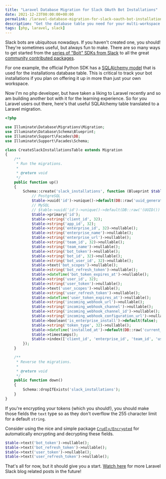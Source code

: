 ```yaml
---
title: "Laravel Database Migration for Slack OAuth Bot Installations"
date: 2021-12-23T00:00:00+00:00
permalink: /laravel-database-migration-for-slack-oauth-bot-installations/
description: "Get the database table you need for your multi-workspace Laravel Slack bot."
tags: [php, laravel, slack]
---
```


Slack bots are ubiquitous nowadays. If you haven't created one, you should! They're sometimes useful, but always fun to make. There are so many ways to get started from the [series of "Bolt" SDKs from Slack](https://api.slack.com/tools/bolt) to all the great [community contributed packages](https://api.slack.com/community).

For one example, the official Python SDK has a [SQLAlchemy model](https://slack.dev/python-slack-sdk/api-docs/slack_sdk/oauth/installation_store/sqlalchemy/index.html) that is used for the installations database table. This is critical to track your bot installations if you plan on offering it up in more than just your own workspace.

Now I'm no php developer, but have taken a liking to Laravel recently and so am building another bot with it for the learning experience. So for you Laravel users out there, here's that useful SQLAlchemy table translated to a Laravel migration.

```php
<?php

use Illuminate\Database\Migrations\Migration;
use Illuminate\Database\Schema\Blueprint;
use Illuminate\Support\Facades\DB;
use Illuminate\Support\Facades\Schema;

class CreateSlackInstallationsTable extends Migration
{
    /**
     * Run the migrations.
     *
     * @return void
     */
    public function up()
    {
        Schema::create('slack_installations', function (Blueprint $table) {
            // PostgreSQL
            $table->uuid('id')->unique()->default(DB::raw('uuid_generate_v4()'));
            // MySQL
            // $table->uuid('id')->unique()->default(DB::raw('(UUID())'));
            $table->primary('id');
            $table->string('client_id', 32);
            $table->string('app_id', 32);
            $table->string('enterprise_id', 32)->nullable();
            $table->string('enterprise_name')->nullable();
            $table->string('enterprise_url')->nullable();
            $table->string('team_id', 32)->nullable();
            $table->string('team_name')->nullable();
            $table->string('bot_token')->nullable();
            $table->string('bot_id', 32)->nullable();
            $table->string('bot_user_id', 32)->nullable();
            $table->text('bot_scopes')->nullable();
            $table->string('bot_refresh_token')->nullable();
            $table->dateTime('bot_token_expires_at')->nullable();
            $table->string('user_id', 32);
            $table->string('user_token')->nullable();
            $table->text('user_scopes')->nullable();
            $table->string('user_refresh_token')->nullable();
            $table->dateTime('user_token_expires_at')->nullable();
            $table->string('incoming_webhook_url')->nullable();
            $table->string('incoming_webhook_channel')->nullable();
            $table->string('incoming_webhook_channel_id')->nullable();
            $table->string('incoming_webhook_configuration_url')->nullable();
            $table->boolean('is_enterprise_install')->default(false);
            $table->string('token_type', 32)->nullable();
            $table->dateTime('installed_at')->default(DB::raw('current_timestamp'));
            $table->timestamps();
            $table->index(['client_id', 'enterprise_id', 'team_id', 'user_id', 'installed_at']);
        });
    }

    /**
     * Reverse the migrations.
     *
     * @return void
     */
    public function down()
    {
        Schema::dropIfExists('slack_installations');
    }
}
```

If you're encrypting your tokens (which you should!), you should make those fields the `text` type so as they don't overflow the 255 character limit for a default `string`.

Consider using the nice and simple package [`Crudly/Encrypted`](https://github.com/Crudly/Encrypted) for automatically encrypting and decrypting these fields.

```php
$table->text('bot_token')->nullable();
$table->text('bot_refresh_token')->nullable();
$table->text('user_token')->nullable();
$table->text('user_refresh_token')->nullable();
```

That's all for now, but it should give you a start. [Watch here](https://duffn.dev/atom.xml) for more Laravel Slack blog related posts in the future!
